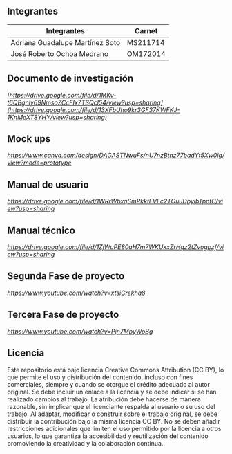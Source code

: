 Integrantes
---
|Integrantes|Carnet|
|-----------|------|
|Adriana Guadalupe Martínez Soto| MS211714|
|José Roberto Ochoa Medrano |OM172014|


Documento de investigación
-
_[https://drive.google.com/file/d/1MKv-t6QBgnly69NmsoZCcFIx7TSQcI54/view?usp=sharing](https://drive.google.com/file/d/13XFbUho9kr3GF37KWFKJ-1KnMeXT8YHY/view?usp=sharing)_

Mock ups
-
_https://www.canva.com/design/DAGASTNwuFs/nU7nzBtnz77badYt5Xw0ig/view?mode=prototype_

Manual de usuario
-
_https://drive.google.com/file/d/1WRrWbxqSmRkktFVFc2TOuJDpyibTpntC/view?usp=sharing_

Manual técnico 
-
_https://drive.google.com/file/d/1ZjWuPE80aH7m7WKUxxZrHqz2tZvogpzf/view?usp=sharing_

Segunda Fase de proyecto
-
_https://www.youtube.com/watch?v=xtsiCrekha8_

Tercera Fase de proyecto
-
_https://www.youtube.com/watch?v=Pjn7MpyWoBg_


## Licencia 
Este repositorio está bajo licencia Creative Commons Attribution (CC BY), lo que permite el uso y distribución del contenido, incluso con fines comerciales, siempre y cuando se otorgue el crédito adecuado al autor original. Se debe incluir un enlace a la licencia y se debe indicar si se han realizado cambios al trabajo. La atribución debe hacerse de manera razonable, sin implicar que el licenciante respalda al usuario o su uso del trabajo. Al adaptar, modificar o construir sobre el trabajo original, se debe distribuir la contribución bajo la misma licencia CC BY. No se deben añadir restricciones adicionales que limiten el uso permitido por la licencia a otros usuarios, lo que garantiza la accesibilidad y reutilización del contenido promoviendo la creatividad y la colaboración continua.
